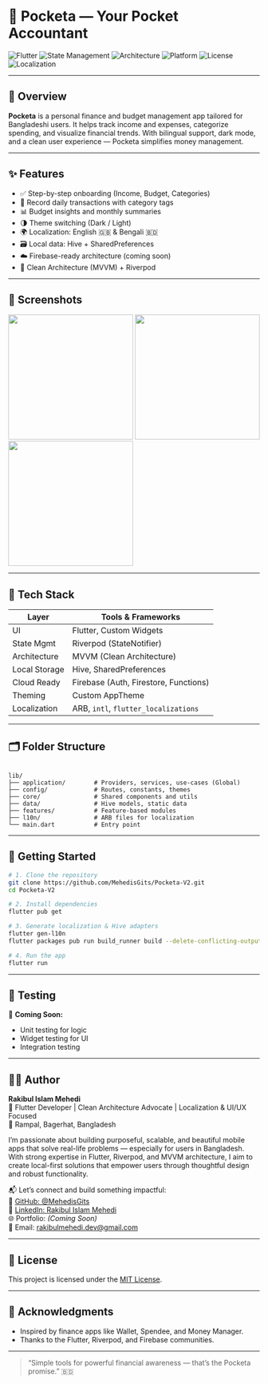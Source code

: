
# 📱 Pocketa — Your Pocket Accountant

![Flutter](https://img.shields.io/badge/Built%20with-Flutter-02569B?logo=flutter&logoColor=white)
![State Management](https://img.shields.io/badge/State%20Management-Riverpod-7C4DFF?logo=dart)
![Architecture](https://img.shields.io/badge/Architecture-MVVM-blueviolet)
![Platform](https://img.shields.io/badge/Platform-Android%20%7C%20iOS-brightgreen)
![License](https://img.shields.io/github/license/MehedisGits/Pocketa-V2)
![Localization](https://img.shields.io/badge/Language-English%20%7C%20Bengali-yellow)

---

## 🧾 Overview

**Pocketa** is a personal finance and budget management app tailored for Bangladeshi users. It helps track income and expenses, categorize spending, and visualize financial trends. With bilingual support, dark mode, and a clean user experience — Pocketa simplifies money management.

---

## ✨ Features

- ✅ Step-by-step onboarding (Income, Budget, Categories)
- 📒 Record daily transactions with category tags
- 📊 Budget insights and monthly summaries
- 🌗 Theme switching (Dark / Light)
- 🌍 Localization: English 🇬🇧 & Bengali 🇧🇩
- 🗃 Local data: Hive + SharedPreferences
- ☁️ Firebase-ready architecture (coming soon)
- 🧩 Clean Architecture (MVVM) + Riverpod

---

## 📸 Screenshots

<p float="left">

  <img src="screenshots/onboarding1.png" width="250" />

  <img src="screenshots/dashboard.png" width="250" />

  <img src="screenshots/analytics.png" width="250" />

</p>

---

## 🧠 Tech Stack

| Layer         | Tools & Frameworks                             |
|---------------|-------------------------------------------------|
| UI            | Flutter, Custom Widgets                        |
| State Mgmt    | Riverpod (StateNotifier)                       |
| Architecture  | MVVM (Clean Architecture)                      |
| Local Storage | Hive, SharedPreferences                        |
| Cloud Ready   | Firebase (Auth, Firestore, Functions)          |
| Theming       | Custom AppTheme                               |
| Localization  | ARB, `intl`, `flutter_localizations`           |

---

## 🗂️ Folder Structure

```

lib/
├── application/        # Providers, services, use-cases (Global)
├── config/             # Routes, constants, themes
├── core/               # Shared components and utils
├── data/               # Hive models, static data
├── features/           # Feature-based modules
├── l10n/               # ARB files for localization
└── main.dart           # Entry point

````

---

## 🚀 Getting Started

```bash
# 1. Clone the repository
git clone https://github.com/MehedisGits/Pocketa-V2.git
cd Pocketa-V2

# 2. Install dependencies
flutter pub get

# 3. Generate localization & Hive adapters
flutter gen-l10n
flutter packages pub run build_runner build --delete-conflicting-outputs

# 4. Run the app
flutter run
````

---

## 🧪 Testing

📌 **Coming Soon:**

* Unit testing for logic
* Widget testing for UI
* Integration testing

---

## 👨‍💻 Author

**Rakibul Islam Mehedi**  
🎯 Flutter Developer | Clean Architecture Advocate | Localization & UI/UX Focused  
📍 Rampal, Bagerhat, Bangladesh

I’m passionate about building purposeful, scalable, and beautiful mobile apps that solve real-life problems — especially for users in Bangladesh. With strong expertise in Flutter, Riverpod, and MVVM architecture, I aim to create local-first solutions that empower users through thoughtful design and robust functionality.

📬 Let’s connect and build something impactful:  
🔗 [GitHub: @MehedisGits](https://github.com/MehedisGits)  
🔗 [LinkedIn: Rakibul Islam Mehedi](https://www.linkedin.com/in/flutter-developer-rakibul-islam-mehedi/)  
🌐 Portfolio: *(Coming Soon)*  
📧 Email: rakibulmehedi.dev@gmail.com

---

## 📃 License

This project is licensed under the [MIT License](LICENSE).

---

## 🙌 Acknowledgments

* Inspired by finance apps like Wallet, Spendee, and Money Manager.
* Thanks to the Flutter, Riverpod, and Firebase communities.

---

> “Simple tools for powerful financial awareness — that’s the Pocketa promise.” 🇧🇩

